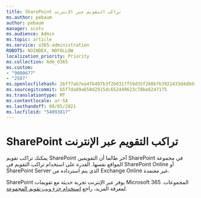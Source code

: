 ```yaml
---
title: SharePoint تراكب التقويم عبر الإنترنت
ms.author: pebaum
author: pebaum
manager: scotv
ms.audience: Admin
ms.topic: article
ms.service: o365-administration
ROBOTS: NOINDEX, NOFOLLOW
localization_priority: Priority
ms.collection: Adm_O365
ms.custom:
- "9000677"
- "2587"
ms.openlocfilehash: 2bf77ab7ea4fb497b3f2b0317f59d35f260b7b3921433d4d8dc76268db63f0f1
ms.sourcegitcommit: b5f7da89a650d2915dc652449623c78be6247175
ms.translationtype: MT
ms.contentlocale: ar-SA
ms.lasthandoff: 08/05/2021
ms.locfileid: "54093817"
---
```

# <a name="sharepoint-online-calendar-overlay"></a>SharePoint تراكب التقويم عبر الإنترنت

يمكنك تراكب تقويم SharePoint آخر طالما أن التقويمين SharePoint في مجموعة المواقع نفسها. القدرة على استخدام تراكب التقويم في SharePoint Online أو SharePoint Server الذي يتم استرداده من Exchange Online غير معتمدة.

SharePoint يوفر عبر الإنترنت تجربة حديثة مع تقويمات Microsoft 365 المجموعات. لمعرفة المزيد، راجع [استخدام جزء ويب تقويم المجموعة](https://support.microsoft.com/en-us/office/use-the-group-calendar-web-part-eaf3c04d-5699-48cb-8b5e-3caa887d51ce).
